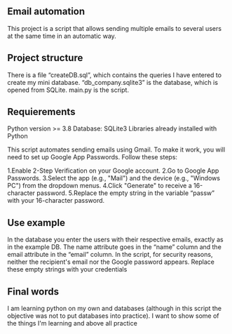 ## Email automation

This project is a script that allows sending multiple emails to several users at the same time in an automatic way.

## Project structure

There is a file “createDB.sql”, which contains the queries I have entered to create my mini database.
“db_company.sqlite3” is the database, which is opened from SQLite.
main.py is the script.

## Requierements

Python version >= 3.8
Database: SQLite3
Libraries already installed with Python


This script automates sending emails using Gmail. To make it work, you will need to set up Google App Passwords. Follow these steps:

1.Enable 2-Step Verification on your Google account.
2.Go to Google App Passwords.
3.Select the app (e.g., "Mail") and the device (e.g., "Windows PC") from the dropdown menus.
4.Click "Generate" to receive a 16-character password.
5.Replace the empty string in the variable “passw” with your 16-character password.

## Use example

In the database you enter the users with their respective emails, exactly as in the example DB. The name attribute goes in the “name” column and the email attribute in the “email” column. In the script, for security reasons, neither the recipient's email nor the Google password appears. Replace these empty strings with your credentials

## Final words

I am learning python on my own and databases (although in this script the objective was not to put databases into practice). I want to show some of the things I'm learning and above all practice


